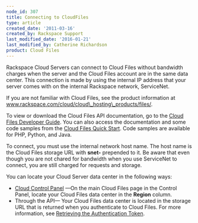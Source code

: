 ```yaml
---
node_id: 307
title: Connecting to CloudFiles
type: article
created_date: '2011-03-16'
created_by: Rackspace Support
last_modified_date: '2016-01-21'
last_modified_by: Catherine Richardson
product: Cloud Files
---
```


<span>Rackspace Cloud Servers can connect to Cloud Files without
bandwidth charges when the server and the Cloud Files account are in the
same data center. This connection is made by using the internal IP
address that your server comes with on the internal Rackspace network,
ServiceNet.</span>

<span>If you are not familiar with Cloud Files, see the product
information at</span>
[<span>www.rackspace.com/cloud/cloud\_hosting\_products/files/</span>](http://www.rackspace.com/cloud/cloud_hosting_products/files/)<span>.</span>

<span>To view or download the Cloud Files API documentation, go to the
</span>[<span>Cloud Files Developer
Guide</span>](https://developer.rackspace.com/docs/cloud-files/v1/developer-guide)<span>.
You can also access the documentation and some code samples from the
</span>[<span>Cloud Files Quick
Start</span>](https://developer.rackspace.com/docs/cloud-files/getting-started/)<span>.
Code samples are available for PHP, Python, and Java.</span>

<span>To connect, you must use the internal network host name. The host
name is the Cloud Files storage URL with **snet-** prepended to it. Be
aware that even though you are not chared for bandwidth when you use
ServiceNet to connect, you are still charged for requests and
storage.</span>

<span>You can locate your Cloud Server data center in the following
ways</span>:

-   [Cloud Control Panel](https://mycloud.rackspace.com/) <span>&mdash;On the
    main Cloud Files page in the Control Panel, locate your Cloud Files
    data center in the **Region** column</span>.
-   Through the API<span>&mdash; Your Cloud Files data center is located in
    the storage URL that is returned when you authenticate to
    Cloud Files. For more information, see </span>[<span>Retrieving the
    Authentication
    Token</span>](https://developer.rackspace.com/docs/cloud-files/v1/developer-guide/#document-getting-started/authenticate).



